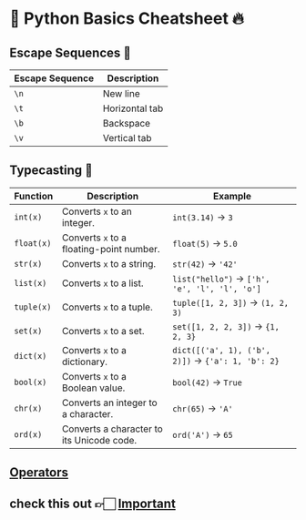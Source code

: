 # 🚀 Python Basics Cheatsheet 🔥

## Escape Sequences 🔭

| Escape Sequence | Description         |
| --------------- | ------------------- |
| `\n`            | New line            |
| `\t`            | Horizontal tab      |
| `\b`            | Backspace           |
| `\v`            | Vertical tab        |

## Typecasting 🧷

| **Function**         | **Description**                            | **Example**                                       |
|----------------------|--------------------------------------------|---------------------------------------------------|
| `int(x)`             | Converts `x` to an integer.                | `int(3.14)` → `3`                                 |
| `float(x)`           | Converts `x` to a floating-point number.   | `float(5)` → `5.0`                                |
| `str(x)`             | Converts `x` to a string.                  | `str(42)` → `'42'`                                |
| `list(x)`            | Converts `x` to a list.                    | `list("hello")` → `['h', 'e', 'l', 'l', 'o']`     |
| `tuple(x)`           | Converts `x` to a tuple.                   | `tuple([1, 2, 3])` → `(1, 2, 3)`                  |
| `set(x)`             | Converts `x` to a set.                     | `set([1, 2, 2, 3])` → `{1, 2, 3}`                 |
| `dict(x)`            | Converts `x` to a dictionary.              | `dict([('a', 1), ('b', 2)])` → `{'a': 1, 'b': 2}` |
| `bool(x)`            | Converts `x` to a Boolean value.           | `bool(42)` → `True`                               |
| `chr(x)`             | Converts an integer to a character.        | `chr(65)` → `'A'`                                 |
| `ord(x)`             | Converts a character to its Unicode code.  | `ord('A')` → `65`                                 |

## [Operators](OPERATORS.md)

## check this out 👉🏻 [Important](IMPORTANT.md)